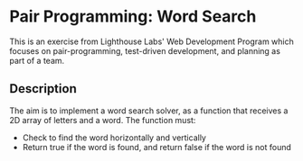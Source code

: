 # Pair Programming: Word Search

This is an exercise from Lighthouse Labs' Web Development Program which focuses on pair-programming, test-driven development, and planning as part of a team.

## Description

The aim is to implement a word search solver, as a function that receives a 2D array of letters and a word. The function must:
* Check to find the word horizontally and vertically
* Return true if the word is found, and return false if the word is not found

